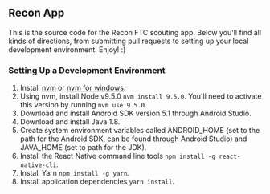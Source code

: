 Recon App
----
This is the source code for the Recon FTC scouting app. Below you'll find all kinds of directions, from submitting pull requests to setting up your local development environment. Enjoy! :)

### Setting Up a Development Environment
1. Install [nvm](https://github.com/creationix/nvm) or [nvm for windows](https://github.com/coreybutler/nvm-windows/releases).
2. Using nvm, install Node v9.5.0 `nvm install 9.5.0`. You'll need to activate this version by running `nvm use 9.5.0`.
3. Download and install Android SDK version 5.1 through Android Studio.
4. Download and install Java 1.8.
5. Create system environment variables called ANDROID_HOME (set to the path for the Android SDK, can be found through Android Studio) and JAVA_HOME (set to path for the JDK).
6. Install the React Native command line tools `npm install -g react-native-cli`.
7. Install Yarn `npm install -g yarn`.
8. Install application dependencies `yarn install`.
